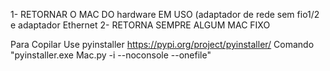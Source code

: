 1- RETORNAR O MAC DO hardware EM USO (adaptador de rede sem fio1/2 e adaptador Ethernet
2- RETORNA SEMPRE ALGUM MAC FIXO


Para Copilar
Use pyinstaller https://pypi.org/project/pyinstaller/
Comando "pyinstaller.exe Mac.py -i --noconsole --onefile"
